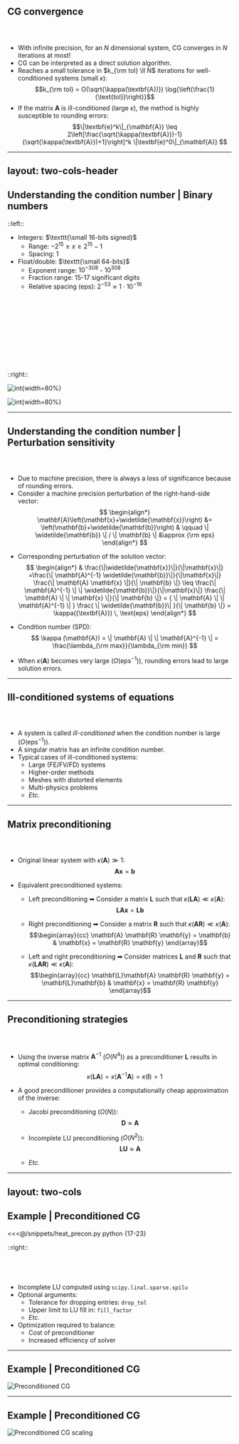 ## CG convergence
### &nbsp;
- With infinite precision, for an $N$ dimensional system, CG converges in $N$ iterations at most!
- CG can be interpreted as a direct solution algorithm.
- Reaches a small tolerance in $k_{\rm tol} \ll N$ iterations for well-conditioned systems (small $\kappa$):
$$k_{\rm tol} = O(\sqrt{\kappa(\textbf{A})}) \log{\left(\frac{1}{\text{tol}}\right)}$$
- If the matrix $\textbf{A}$ is ill-conditioned (large $\kappa$), the method is highly susceptible to rounding errors:
$$\|\textbf{e}^k\|_{\mathbf{A}} \leq 2\left[\frac{\sqrt{\kappa(\textbf{A}})-1}{\sqrt{\kappa(\textbf{A}})+1}\right]^k \|\textbf{e}^0\|_{\mathbf{A}} $$

---
layout: two-cols-header
---

## Understanding the condition number | Binary numbers

::left::

<v-clicks at=0>

- Integers: $\texttt{\small 16-bits signed}$
    - Range: $-2^{15} \geq x \geq 2^{15} - 1$
    - Spacing: $1$
- Float/double: $\texttt{\small 64-bits}$
    - Exponent range: $10^{-308}$ - $10^{308}$
    - Fraction range: 15-17 significant digits
    - Relative spacing (eps): $2^{-53} \approx 1 \cdot 10^{-16}$

</v-clicks>

## &nbsp;
## &nbsp;
## &nbsp;

::right::

<v-clicks at=0>

![int](/images/int16.png){width=80%}

![int](/images/double.png){width=80%}

</v-clicks>

---

## Understanding the condition number | Perturbation sensitivity

### &nbsp;

- Due to machine precision, there is always a loss of significance because of rounding errors.
- Consider a machine precision perturbation of the right-hand-side vector:
$$ 
\begin{align*}
\mathbf{A}\left(\mathbf{x}+\widetilde{\mathbf{x}}\right) &= \left(\mathbf{b}+\widetilde{\mathbf{b}}\right)  & \qquad \| \widetilde{\mathbf{b}} \| / \| \mathbf{b} \| &\approx {\rm eps} 
\end{align*}
$$

<v-click>

- Corresponding perturbation of the solution vector:
$$
\begin{align*}
    & \frac{\|\widetilde{\mathbf{x}}\|}{\|\mathbf{x}\|} =\frac{\| \mathbf{A}^{-1} \widetilde{\mathbf{b}}\|}{\|\mathbf{x}\|} \frac{\| \mathbf{A} \mathbf{x} \|}{\| \mathbf{b} \|} \leq \frac{\| \mathbf{A}^{-1} \| \|  \widetilde{\mathbf{b}}\|}{\|\mathbf{x}\|} \frac{\| \mathbf{A} \| \| \mathbf{x} \|}{\| \mathbf{b} \|} = { \| \mathbf{A} \| \| \mathbf{A}^{-1} \| } \frac{ \|  \widetilde{\mathbf{b}}\| }{\| \mathbf{b} \|} = \kappa({\textbf{A}}) \, \text{eps}
\end{align*}
$$

- Condition number (SPD):
$$
\kappa (\mathbf{A}) =  \| \mathbf{A} \| \| \mathbf{A}^{-1} \|  = \frac{\lambda_{\rm max}}{\lambda_{\rm min}}
$$

- When $\kappa(\mathbf{A})$ becomes very large ($O(\text{eps}^{-1})$), rounding errors lead to large solution errors.

</v-click>

---

## Ill-conditioned systems of equations

### &nbsp;

- A system is called *ill-conditioned* when the condition number is large ($O(\text{eps}^{-1})$).
- A singular matrix has an infinite condition number.
- Typical cases of ill-conditioned systems:
    - Large (FE/FV/FD) systems
    - Higher-order methods
    - Meshes with distorted elements
    - Multi-physics problems
    - *Etc.*

---

## Matrix preconditioning

### &nbsp;

- Original linear system with $\kappa(\mathbf{A}) \gg 1$:
$$ \mathbf{A}\mathbf{x} = \mathbf{b} $$

- Equivalent preconditioned systems:

    <v-click at=0>

    - Left preconditioning ➡ Consider a matrix $\mathbf{L}$ such that $\kappa(\mathbf{LA}) \ll \kappa(\mathbf{A})$:
    $$\mathbf{L} \mathbf{A} \mathbf{x} = \mathbf{L} \mathbf{b}$$

    </v-click>

    <v-click at=1>

    - Right preconditioning ➡ Consider a matrix $\mathbf{R}$ such that $\kappa(\mathbf{AR}) \ll \kappa(\mathbf{A})$:
    $$\begin{array}{cc} \mathbf{A} \mathbf{R} \mathbf{y} = \mathbf{b} & \mathbf{x} = \mathbf{R} \mathbf{y} \end{array}$$

    </v-click>

    <v-click at=2>

    - Left and right preconditioning ➡ Consider matrices $\mathbf{L}$ and $\mathbf{R}$ such that $\kappa(\mathbf{LAR}) \ll \kappa(\mathbf{A})$:
    $$\begin{array}{cc} \mathbf{L}\mathbf{A} \mathbf{R} \mathbf{y} = \mathbf{L}\mathbf{b} &  \mathbf{x} = \mathbf{R} \mathbf{y} \end{array}$$

    </v-click>

---

## Preconditioning strategies

### &nbsp;

- Using the inverse matrix $\mathbf{A}^{-1}$ ($O(N^4)$) as a preconditioner $\mathbf{L}$ results in optimal conditioning:
$$ \kappa(\mathbf{LA}) = \kappa(\mathbf{A}^{-1} \mathbf{A}) = \kappa(\mathbf{I}) = 1 $$

<v-click>

- A good preconditioner provides a computationally cheap approximation of the inverse:


    - Jacobi preconditioning ($O(N)$):
    $$ \mathbf{D} \approx \mathbf{A} $$

    - Incomplete LU preconditioning ($O(N^2)$):
    $$ \mathbf{LU} \approx \mathbf{A} $$

    - *Etc.*

</v-click>

---
layout: two-cols
---

## Example | Preconditioned CG

<<<@/snippets/heat_precon.py python {17-23}

::right::

## &nbsp;

- Incomplete LU computed using `scipy.linal.sparse.spilu`
- Optional arguments:
    - Tolerance for dropping entries: `drop_tol`
    - Upper limit to LU fill in: `fill_factor`
    - *Etc.*
- Optimization required to balance:
    - Cost of preconditioner
    - Increased efficiency of solver

---

## Example | Preconditioned CG

![Preconditioned CG](/images/Preconditioning_iterations.png)

---

## Example | Preconditioned CG

![Preconditioned CG scaling](/images/Preconditioning_scaling.png)